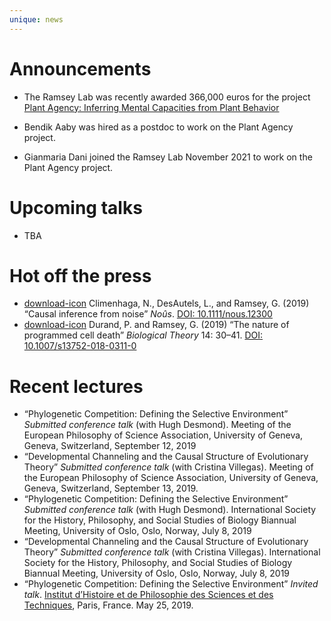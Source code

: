 ```yaml
---
unique: news
---
```



# Announcements


*   The Ramsey Lab was recently awarded 366,000 euros for the project [Plant Agency: Inferring Mental Capacities from Plant Behavior](https://www.kuleuven.be/onderzoek/portaal/#/projecten/3H210282)

*   Bendik Aaby was hired as a postdoc to work on the Plant Agency project.

*   Gianmaria Dani joined the Ramsey Lab November 2021 to work on the Plant Agency project.



# Upcoming talks


*	TBA



# Hot off the press


*   [download-icon](/papers/2019-Nous-causal-inference.pdf) Climenhaga, N., DesAutels, L., and Ramsey, G. (2019) “Causal inference from noise” _Noûs_. [DOI: 10.1111/nous.12300](https://doi.org/10.1111/nous.12300)
*   [download-icon](/papers/2018-bt-pcd.pdf) Durand, P. and Ramsey, G. (2019) “The nature of programmed cell death” _Biological Theory_ 14: 30–41. [DOI: 10.1007/s13752-018-0311-0](https://doi.org/10.1007/s13752-018-0311-0)





# Recent lectures


*   “Phylogenetic Competition: Defining the Selective Environment” _Submitted conference talk_ (with Hugh Desmond). Meeting of the European Philosophy of Science Association, University of Geneva, Geneva, Switzerland, September 12, 2019
*   “Developmental Channeling and the Causal Structure of Evolutionary Theory” _Submitted conference talk_ (with Cristina Villegas). Meeting of the European Philosophy of Science Association, University of Geneva, Geneva, Switzerland, September 13, 2019.
*   “Phylogenetic Competition: Defining the Selective Environment” _Submitted conference talk_ (with Hugh Desmond). International Society for the History, Philosophy, and Social Studies of Biology Biannual Meeting, University of Oslo, Oslo, Norway, July 8, 2019
*   “Developmental Channeling and the Causal Structure of Evolutionary Theory” _Submitted conference talk_ (with Cristina Villegas). International Society for the History, Philosophy, and Social Studies of Biology Biannual Meeting, University of Oslo, Oslo, Norway, July 8, 2019
*   “Phylogenetic Competition: Defining the Selective Environment” _Invited talk_. [Institut d’Histoire et de Philosophie des Sciences et des Techniques](http://www.ihpst.cnrs.fr/en), Paris, France. May 25, 2019.


